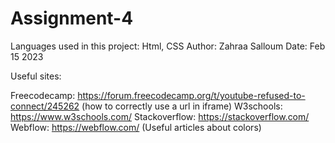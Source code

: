 # Assignment-4


Languages used in this project: Html, CSS
Author: Zahraa Salloum
Date: Feb 15 2023


Useful sites:

Freecodecamp: https://forum.freecodecamp.org/t/youtube-refused-to-connect/245262 (how to correctly use a url in iframe)
W3schools: https://www.w3schools.com/
Stackoverflow: https://stackoverflow.com/
Webflow: https://webflow.com/ (Useful articles about colors)
